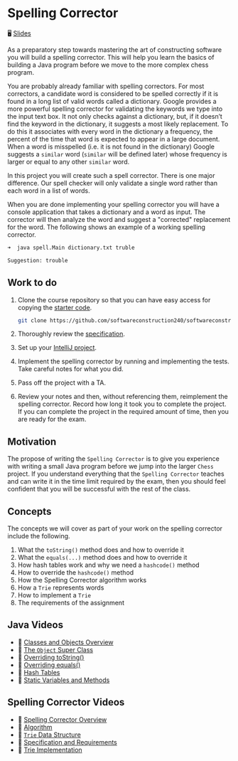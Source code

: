 # Spelling Corrector

🖥️ [Slides](https://docs.google.com/presentation/d/1FkxHpWkpQr-YIdtIqQeYwnAOekQ75Slg/edit?usp=sharing&ouid=114081115660452804792&rtpof=true&sd=true)

As a preparatory step towards mastering the art of constructing software you will build a spelling corrector. This will help you learn the basics of building a Java program before we move to the more complex chess program.

You are probably already familiar with spelling correctors. For most correctors, a candidate word is considered to be spelled correctly if it is found in a long list of valid words called a dictionary. Google provides a more powerful spelling corrector for validating the keywords we type into the input text box. It not only checks against a dictionary, but, if it doesn’t find the keyword in the dictionary, it suggests a most likely replacement. To do this it associates with every word in the dictionary a frequency, the percent of the time that word is expected to appear in a large document. When a word is misspelled (i.e. it is not found in the dictionary) Google suggests a `similar` word (`similar` will be defined later) whose frequency is larger or equal to any other `similar` word.

In this project you will create such a spell corrector. There is one major difference. Our spell checker will only validate a single word rather than each word in a list of words.

When you are done implementing your spelling corrector you will have a console application that takes a dictionary and a word as input. The corrector will then analyze the word and suggest a "corrected" replacement for the word. The following shows an example of a working spelling corrector.

```sh
➜  java spell.Main dictionary.txt truble

Suggestion: trouble
```

## Work to do

1. Clone the course repository so that you can have easy access for copying the [starter code](starter-code/).

   ```sh
   git clone https://github.com/softwareconstruction240/softwareconstruction.git
   ```

1. Thoroughly review the [specification](specification.md).
1. Set up your [IntelliJ project](setup/setup.md).
1. Implement the spelling corrector by running and implementing the tests. Take careful notes for what you did.
1. Pass off the project with a TA.
1. Review your notes and then, without referencing them, reimplement the spelling corrector. Record how long it took you to complete the project. If you can complete the project in the required amount of time, then you are ready for the exam.

## Motivation

The propose of writing the `Spelling Corrector` is to give you experience with writing a small Java program before we jump into the larger `Chess` project. If you understand everything that the `Spelling Corrector` teaches and can write it in the time limit required by the exam, then you should feel confident that you will be successful with the rest of the class.

## Concepts

The concepts we will cover as part of your work on the spelling corrector include the following.

1. What the `toString()` method does and how to override it
1. What the `equals(...)` method does and how to override it
1. How hash tables work and why we need a `hashcode()` method
1. How to override the `hashcode()` method
1. How the Spelling Corrector algorithm works
1. How a `Trie` represents words
1. How to implement a `Trie`
1. The requirements of the assignment

## Java Videos

- 🎥 [Classes and Objects Overview](https://byu.hosted.panopto.com/Panopto/Pages/Viewer.aspx?id=8d7440ec-313d-45d1-891f-ad5f01307ab8&start=0)
- 🎥 [The `Object` Super Class](https://byu.hosted.panopto.com/Panopto/Pages/Viewer.aspx?id=1de40809-379f-44fd-8ffe-ad5f01307a86&start=0)
- 🎥 [Overriding toString()](https://byu.hosted.panopto.com/Panopto/Pages/Viewer.aspx?id=cc129f1b-ae0f-44b0-a424-ad5f01307ae4&start=0)
- 🎥 [Overriding equals()](https://byu.hosted.panopto.com/Panopto/Pages/Viewer.aspx?id=7ecb0a44-16bc-4fa7-b924-ad5f01307b29&start=0)
- 🎥 [Hash Tables](https://byu.hosted.panopto.com/Panopto/Pages/Viewer.aspx?id=42265b8a-aced-457d-a494-ad5f0130d9a9&start=0)
- 🎥 [Static Variables and Methods](https://byu.hosted.panopto.com/Panopto/Pages/Viewer.aspx?id=d7e4aa43-754c-494a-9638-ad5f01310a45&start=0)

## Spelling Corrector Videos

- 🎥 [Spelling Corrector Overview](https://byu.hosted.panopto.com/Panopto/Pages/Viewer.aspx?id=6e35d575-e624-4d21-b7bb-ad5f0131ade2&start=0)
- 🎥 [Algorithm](https://byu.hosted.panopto.com/Panopto/Pages/Viewer.aspx?id=c3ca97d8-7449-4b2b-b97f-ad5f0134ae18&start=0)
- 🎥 [`Trie` Data Structure](https://byu.hosted.panopto.com/Panopto/Pages/Viewer.aspx?id=1daf0cdd-e9ef-437c-a21a-ad5f01083a91&start=0)
- 🎥 [Specification and Requirements](https://byu.hosted.panopto.com/Panopto/Pages/Viewer.aspx?id=f39bfc86-82cc-4e07-95d3-ad5f010d8c7e&start=0)
- 🎥 [Trie Implementation](https://byu.hosted.panopto.com/Panopto/Pages/Viewer.aspx?id=440a9061-b72c-4118-9fc7-ad5f012fc62f&start=0)
